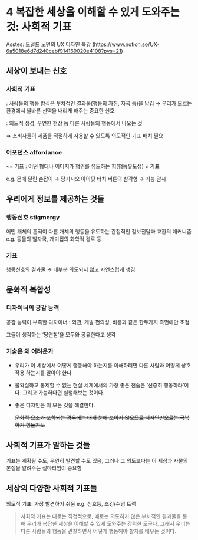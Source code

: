# 4 복잡한 세상을 이해할 수 있게 도와주는 것: 사회적 기표

Asstes: 도널드 노먼의 UX 디자인 특강 (https://www.notion.so/UX-6a5018e6d7d240cebf914169020e4108?pvs=21)

## 세상이 보내는 신호

### 사회적 기표

: 사람들의 행동 방식은 부차적인 결과물(행동의 자취, 자국 등)을 남김
→ 우리가 모르는 환경에서 올바른 선택을 내리게 해주는 중요한 신호

: 의도적 생성, 우연한 현상 등 다른 사람들의 행동에서 나오는 것

⇒ 소비자들이 제품을 적절하게 사용할 수 있도록 의도적인 기표 배치 필요

### 어포던스 affordance

~= 기표
: 어떤 형태나 이미지가 행위를 유도하는 힘(행동유도성) ≠ 기표

e.g.
문에 달린 손잡이 → 당기시오
아이팟 터치 버튼의 삼각형 → 기능 암시

## 우리에게 정보를 제공하는 것들

### 행동신호 stigmergy

어떤 개체의 흔적이 다른 개체의 행동을 유도하는 간접적인 정보전달과 교환의 매커니즘
e.g. 동물의 발자국, 개미집의 화학적 경로 등

### 기표

행동신호의 결과물
→ 대부분 의도되지 않고 자연스럽게 생김

## 문화적 복합성

### 디자이너의 공감 능력

공감 능력이 부족한 디자이너
: 외관, 개발 편의성, 비용과 같은 한두가지 측면에만 초점

그들이 생각하는 ‘당연함’을 모두와 공유한다고 생각

### 기술은 왜 어려운가

- 우리가 이 세상에서 어떻게 행동해야 하는지를 이해하려면 다른 사람과 어떻게 상호작용 하는지를 알아야 한다.
- 불확실하고 통제할 수 없는 현실 세계에서의 가장 좋은 전술은 ‘신중히 행동하라’이다.
그리고 가능하다면 실험해보는 것이다.
- 좋은 디자인은 이 모든 것을 해결한다.
    
    ~~문화적 요소가 포함되는 경우에는 대개 눈에 보이지 않으므로 디자인만으로는 극복하기 힘들지도~~
    

## 사회적 기표가 말하는 것들

기표는 계획될 수도, 우연히 발견할 수도 있음,
그러나 그 의도보다는 이 세상과 사물의 본질을 알려주는 실마리임이 중요함

## 세상의 다양한 사회적 기표들

의도적 기표: 가장 발견하기 쉬움
e.g. 신호등, 조깅/수영 트랙

> 사회적 기표는 때로는 직접적으로, 때로는 의도하지 않은 부차적인 결과물을 통해 우리가 복잡한 세상을 이해할 수 있게 도와주는 강력한 도구다. 그래서 우리는 다른 사람들의 행동을 관찰하면서 어떻게 행동해야 할지를 배우는 것이다.
>